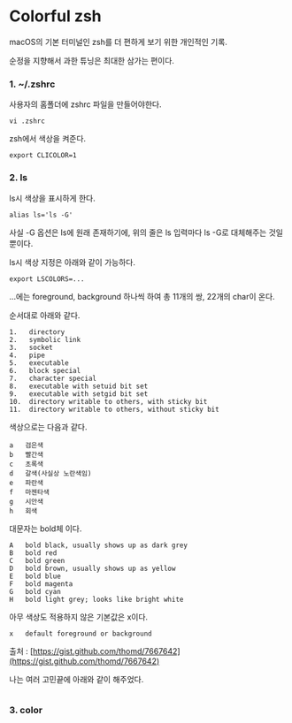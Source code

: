 # Colorful zsh

macOS의 기본 터미널인 zsh를 더 편하게 보기 위한 개인적인 기록.

순정을 지향해서 과한 튜닝은 최대한 삼가는 편이다.

### 1. ~/.zshrc
사용자의 홈폴더에 zshrc 파일을 만들어야한다.

```
vi .zshrc
```
zsh에서 색상을 켜준다. 

```
export CLICOLOR=1
```

### 2. ls
ls시 색상을 표시하게 한다.
```
alias ls='ls -G'
```
사실 -G 옵션은 ls에 원래 존재하기에, 위의 줄은 ls 입력마다 ls -G로 대체해주는 것일 뿐이다.

ls시 색상 지정은 아래와 같이 가능하다.
```
export LSCOLORS=...
```

...에는 foreground, background 하나씩 하여 총 11개의 쌍, 22개의 char이 온다.

순서대로 아래와 같다.
```
1.   directory
2.   symbolic link
3.   socket
4.   pipe
5.   executable
6.   block special
7.   character special
8.   executable with setuid bit set
9.   executable with setgid bit set
10.  directory writable to others, with sticky bit
11.  directory writable to others, without sticky bit
```


색상으로는 다음과 같다.
```
a	검은색
b	빨간색
c	초록색
d	갈색(사실상 노란색임)
e	파란색
f	마젠타색
g	시안색
h	회색
```

대문자는 bold체 이다.
```
A	bold black, usually shows up as dark grey
B	bold red
C	bold green
D	bold brown, usually shows up as yellow
E	bold blue
F	bold magenta
G	bold cyan
H	bold light grey; looks like bright white
```

아무 색상도 적용하지 않은 기본값은 x이다.
```
x	default foreground or background
```

출처 : [https://gist.github.com/thomd/7667642](https://gist.github.com/thomd/7667642)


나는 여러 고민끝에 아래와 같이 해주었다.
```

```

### 3. color